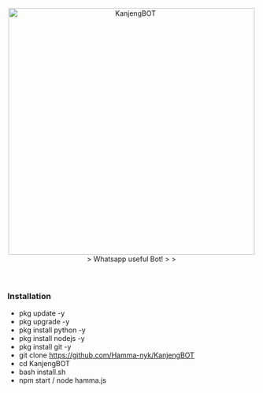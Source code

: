 <div align="center">
<img src="https://i.ibb.co/wLh1K92/logo-2.png" alt="KanjengBOT" width="500" /> 
> Whatsapp useful Bot!
>
>
</div>
<br/>
<br/>

### Installation
- pkg update -y
- pkg upgrade -y
- pkg install python -y
- pkg install nodejs -y
- pkg install git -y
- git clone https://github.com/Hamma-nyk/KanjengBOT
- cd KanjengBOT
- bash install.sh
- npm start / node hamma.js
